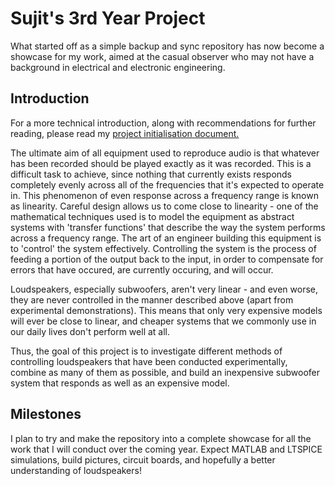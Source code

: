# Sujit's 3rd Year Project
What started off as a simple backup and sync repository has now become a showcase for my work, aimed at the casual observer who may not have a background in electrical and electronic engineering.

## Introduction
For a more technical introduction, along with recommendations for further reading, please read my [project initialisation document.](PID/PID_ela17sm.pdf)

The ultimate aim of all equipment used to reproduce audio is that whatever has been recorded should be played exactly as it was recorded. This is a difficult task to achieve, since nothing that currently exists responds completely evenly across all of the frequencies that it's expected to operate in. This phenomenon of even response across a frequency range is known as linearity. Careful design allows us to come close to linearity - one of the mathematical techniques used is to model the equipment as abstract systems with 'transfer functions' that describe the way the system performs across a frequency range. The art of an engineer building this equipment is to 'control' the system effectively. Controlling the system is the process of feeding a portion of the output back to the input, in order to compensate for errors that have occured, are currently occuring, and will occur.

Loudspeakers, especially subwoofers, aren't very linear - and even worse, they are never controlled in the manner described above (apart from experimental demonstrations). This means that only very expensive models will ever be close to linear, and cheaper systems that we commonly use in our daily lives don't perform well at all.

Thus, the goal of this project is to investigate different methods of controlling loudspeakers that have been conducted experimentally, combine as many of them as possible, and build an inexpensive subwoofer system that responds as well as an expensive model. 

## Milestones
I plan to try and make the repository into a complete showcase for all the work that I will conduct over the coming year. Expect MATLAB and LTSPICE simulations, build pictures, circuit boards, and hopefully a better understanding of loudspeakers!

